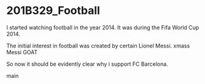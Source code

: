 # 201B329_Football
I started watching football in the year 2014.
It was during the Fifa World Cup 2014.

The initial interest in football was created by certain Lionel Messi.
 xmass
Messi GOAT


So now it should be evidently clear why i support FC Barcelona.


main
